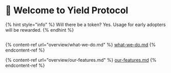 # 👋 Welcome to Yield Protocol

{% hint style="info" %}
Will there be a token? Yes. Usage for early adopters will be rewarded.
{% endhint %}

##

{% content-ref url="overview/what-we-do.md" %}
[what-we-do.md](overview/what-we-do.md)
{% endcontent-ref %}

{% content-ref url="overview/our-features.md" %}
[our-features.md](overview/our-features.md)
{% endcontent-ref %}
